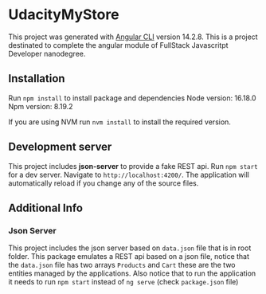 # UdacityMyStore

This project was generated with [Angular CLI](https://github.com/angular/angular-cli) version 14.2.8.
This is a project destinated to complete the angular module of FullStack Javascritpt Developer nanodegree.

## Installation

Run `npm install` to install package and dependencies
Node version: 16.18.0
Npm version: 8.19.2

If you are using NVM run `nvm install` to install the required version.

## Development server

This project includes **json-server** to provide a fake REST api.
Run `npm start` for a dev server. Navigate to `http://localhost:4200/`. The application will automatically reload if you change any of the source files.

## Additional Info

### Json Server

This project includes the json server based on `data.json` file that is in root folder. This package emulates a REST api based on a json file, notice that the `data.json` file has two arrays `Products` and `Cart` these are the two entities managed by the applications.
Also notice that to run the application it needs to run `npm start` instead of `ng serve` (check `package.json` file)
